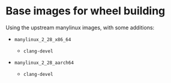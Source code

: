 # Base images for wheel building

Using the upstream manylinux images, with some additions:

- `manylinux_2_28_x86_64`
    - `clang-devel`

- `manylinux_2_28_aarch64`
    - `clang-devel`
